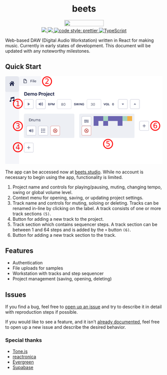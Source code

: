 <h1 align="center">beets</h1>
<p align="center">
    <img src="https://raw.githubusercontent.com/brandongregoryscott/beets/main/assets/beets-hero.png" width="50%" height="50%"/>
    <br/>
    <a href="https://app.netlify.com/sites/beets/deploys">
        <img src="https://api.netlify.com/api/v1/badges/577171ad-5dab-42f6-9f2e-8a4088452771/deploy-status">
    </a>
    <a href="https://github.com/brandongregoryscott/beets/actions">
        <img src="https://github.com/brandongregoryscott/beets/actions/workflows/build.yaml/badge.svg">
    </a>
    <a href="https://github.com/prettier/prettier">
        <img alt="code style: prettier" src="https://img.shields.io/badge/code_style-prettier-ff69b4.svg?style=flat-square"/>
    </a>
    <a href="http://www.typescriptlang.org/">
        <img alt="TypeScript" src="https://img.shields.io/badge/%3C%2F%3E-TypeScript-%230074c1.svg"/>
    </a>
</p>

Web-based DAW (Digital Audio Workstation) written in React for making music. Currently in early
states of development. This document will be updated with any noteworthy milestones.

## Quick Start

![Quick start image](./assets/quick-start.png)

The app can be accessed now at [beets.studio](https://beets.studio). While no account is necessary to begin using the app, functionality is limited.

1. Project name and controls for playing/pausing, muting, changing tempo, swing or global volume level.
2. Context menu for opening, saving, or updating project settings.
3. Track name and controls for muting, soloing or deleting. Tracks can be renamed in-line by clicking on the label. A track consists of one or more track sections `(5)`.
4. Button for adding a new track to the project.
5. Track section which contains sequencer steps. A track section can be between 1 and 64 steps and is added by the `+` button `(6)`.
6. Button for adding a new track section to the track.

## Features

-   Authentication
-   File uploads for samples
-   Workstation with tracks and step sequencer
-   Project management (saving, opening, deleting)

## Issues

If you find a bug, feel free to [open up an issue](https://github.com/brandongregoryscott/beets/issues/new) and try to describe it in detail with reproduction steps if possible.

If you would like to see a feature, and it isn't [already documented](https://github.com/brandongregoryscott/beets/issues), feel free to open up a new issue and describe the desired behavior.

### Special thanks

-   [Tone.js](https://github.com/Tonejs/Tone.js)
-   [reactronica](https://github.com/unkleho/reactronica)
-   [Evergreen](https://github.com/segmentio/evergreen)
-   [Supabase](https://github.com/supabase/supabase)
